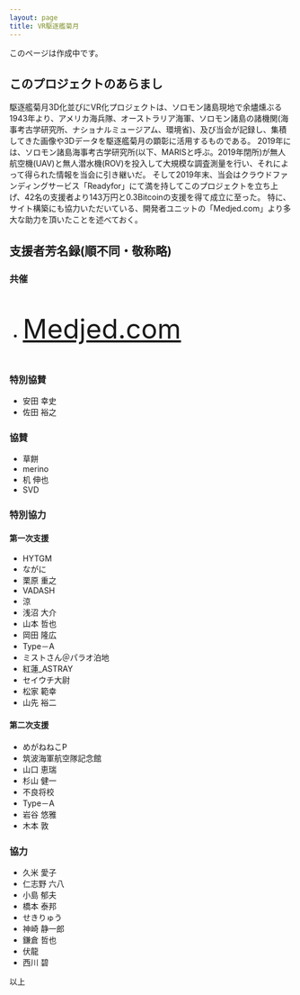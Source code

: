 ```yaml
---
layout: page
title: VR駆逐艦菊月
---
```

このページは作成中です。

## このプロジェクトのあらまし
駆逐艦菊月3D化並びにVR化プロジェクトは、ソロモン諸島現地で余燼燻ぶる1943年より、アメリカ海兵隊、オーストラリア海軍、ソロモン諸島の諸機関(海事考古学研究所、ナショナルミュージアム、環境省)、及び当会が記録し、集積してきた画像や3Dデータを駆逐艦菊月の顕彰に活用するものである。
2019年には、ソロモン諸島海事考古学研究所(以下、MARISと呼ぶ。2019年閉所)が無人航空機(UAV)と無人潜水機(ROV)を投入して大規模な調査測量を行い、それによって得られた情報を当会に引き継いだ。
そして2019年末、当会はクラウドファンディングサービス「Readyfor」にて満を持してこのプロジェクトを立ち上げ、42名の支援者より143万円と0.3Bitcoinの支援を得て成立に至った。
特に、サイト構築にも協力いただいている、開発者ユニットの「Medjed.com」より多大な助力を頂いたことを述べておく。

## 支援者芳名録(順不同・敬称略)

### 共催
- <a href="https://web.medjed.com"><i class="fas fa-ghost fa-2x"></i><p style="font-size:3rem;">Medjed.com</p></a>

### 特別協賛
- 安田 幸史
- 佐田 裕之

### 協賛
- 草餅
- merino
- 机 伸也
- SVD

### 特別協力

#### 第一次支援
- HYTGM
- ながに
- 栗原 重之
- VADASH
- 涼
- 浅沼 大介
- 山本 哲也
- 岡田 隆広
- Type－A
- ミストさん＠パラオ泊地
- 紅蓮_ASTRAY
- セイウチ大尉
- 松家 範幸
- 山先 裕二

#### 第二次支援
- めがねねこP
- 筑波海軍航空隊記念館
- 山口 恵瑞
- 杉山 健一
- 不良将校
- Type－A
- 岩谷 悠雅
- 木本 敦

### 協力
- 久米 愛子
- 仁志野 六八
- 小島 郁夫
- 橋本 泰邦
- せきりゅう
- 神崎 静一郎
- 鎌倉 哲也
- 伏龍
- 西川 碧

以上
